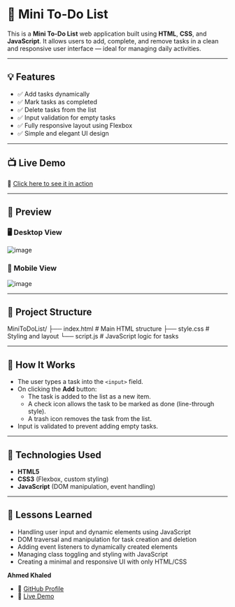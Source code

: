 # 📝 Mini To-Do List

This is a **Mini To-Do List** web application built using **HTML**, **CSS**, and **JavaScript**. It allows users to add, complete, and remove tasks in a clean and responsive user interface — ideal for managing daily activities.

---

## 💡 Features

- ✅ Add tasks dynamically  
- ✅ Mark tasks as completed  
- ✅ Delete tasks from the list  
- ✅ Input validation for empty tasks  
- ✅ Fully responsive layout using Flexbox  
- ✅ Simple and elegant UI design  

---

## 📺 Live Demo

🔗 [Click here to see it in action](https://ahmedkhaled2817.github.io/50-Project-HTML-CSS-JS/MiniToDoList/)

---

## 📸 Preview

### 🖥️ Desktop View

![image](https://github.com/user-attachments/assets/9c419f0b-6e63-4cf1-b765-459696660c45)



### 📱 Mobile View


![image](https://github.com/user-attachments/assets/541e44c0-5c9c-47b8-9880-aa7d819236fa)

---

## 📁 Project Structure


MiniToDoList/
├── index.html # Main HTML structure
├── style.css # Styling and layout
└── script.js # JavaScript logic for tasks


---

## 🚀 How It Works

- The user types a task into the `<input>` field.  
- On clicking the **Add** button:
  - The task is added to the list as a new item.
  - A check icon allows the task to be marked as done (line-through style).
  - A trash icon removes the task from the list.
- Input is validated to prevent adding empty tasks.

---

## 📌 Technologies Used

- **HTML5**
- **CSS3** (Flexbox, custom styling)
- **JavaScript** (DOM manipulation, event handling)

---

## 🧠 Lessons Learned

- Handling user input and dynamic elements using JavaScript  
- DOM traversal and manipulation for task creation and deletion  
- Adding event listeners to dynamically created elements  
- Managing class toggling and styling with JavaScript  
- Creating a minimal and responsive UI with only HTML/CSS  


**Ahmed Khaled**  
- 🔗 [GitHub Profile](https://github.com/AhmedKhaled2817)  
- 🔗 [Live Demo](https://ahmedkhaled2817.github.io/50-Project-HTML-CSS-JS/MiniToDoList/)
